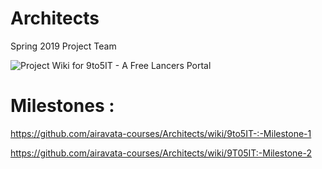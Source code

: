 # Architects

Spring 2019 Project Team


![Project Wiki for 9to5IT - A Free Lancers Portal](https://github.com/airavata-courses/Architects/blob/master/9to5IT.png)

# Milestones :
https://github.com/airavata-courses/Architects/wiki/9to5IT-:-Milestone-1

https://github.com/airavata-courses/Architects/wiki/9T05IT:-Milestone-2
 
